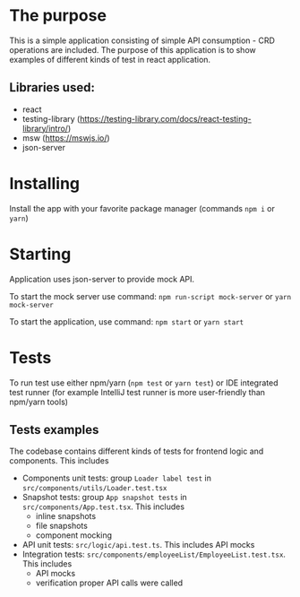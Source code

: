 # The purpose
This is a simple application consisting of simple API consumption - CRD operations are included.
The purpose of this application is to show examples of different kinds of test in react application.

## Libraries used:
* react
* testing-library (https://testing-library.com/docs/react-testing-library/intro/)
* msw (https://mswjs.io/)
* json-server

# Installing
Install the app with your favorite package manager (commands `npm i` or `yarn`)

# Starting
Application uses json-server to provide mock API.

To start the mock server use command:
`npm run-script mock-server` or `yarn mock-server`

To start the application, use command:
`npm start` or `yarn start`

# Tests
To run test use either npm/yarn (`npm test` or `yarn test`) or IDE integrated test runner (for example IntelliJ test runner is more user-friendly than npm/yarn tools)

## Tests examples
The codebase contains different kinds of tests for frontend logic and components. This includes 
* Components unit tests: group `Loader label test` in  `src/components/utils/Loader.test.tsx`
* Snapshot tests: group `App snapshot tests` in `src/components/App.test.tsx`. This includes
  * inline snapshots
  * file snapshots
  * component mocking
* API unit tests: `src/logic/api.test.ts`. This includes API mocks
* Integration tests: `src/components/employeeList/EmployeeList.test.tsx`. This includes
  * API mocks
  * verification proper API calls were called